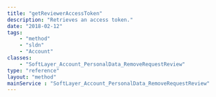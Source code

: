 ```yaml
---
title: "getReviewerAccessToken"
description: "Retrieves an access token."
date: "2018-02-12"
tags:
    - "method"
    - "sldn"
    - "Account"
classes:
    - "SoftLayer_Account_PersonalData_RemoveRequestReview"
type: "reference"
layout: "method"
mainService : "SoftLayer_Account_PersonalData_RemoveRequestReview"
---
```

